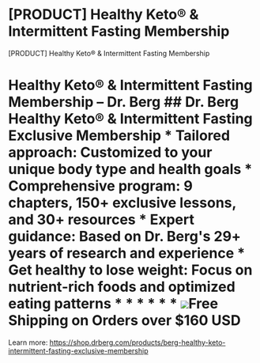 # [PRODUCT] Healthy Keto® & Intermittent Fasting Membership

[PRODUCT] Healthy Keto® & Intermittent Fasting Membership
# Healthy Keto® & Intermittent Fasting Membership – Dr. Berg ## Dr. Berg Healthy Keto® & Intermittent Fasting Exclusive Membership * **Tailored approach**: Customized to your unique body type and health goals * **Comprehensive program**: 9 chapters, 150+ exclusive lessons, and 30+ resources * **Expert guidance**: Based on Dr. Berg's 29+ years of research and experience * **Get healthy to lose weight**: Focus on nutrient-rich foods and optimized eating patterns * * * * * * ![](https://shop.drberg.com/cdn/shop/files/free-shipping-truck-icon.png?v=17164945451504368884)Free Shipping on Orders over $160 USD
Learn more: https://shop.drberg.com/products/berg-healthy-keto-intermittent-fasting-exclusive-membership
